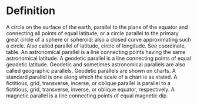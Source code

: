 # Definition

A circle on the surface of the earth, parallel to the plane of the
equator and connecting all points of equal latitude, or a circle
parallel to the primary great circle of a sphere or spheroid; also a
closed curve approximating such a circle. Also called parallel of
latitude, circle of longitude. See coordinate, table. An astronomical
parallel is a line connecting points having the same astronomical
latitude. A geodetic parallel is a line connecting points of equal
geodetic latitude. Geodetic and sometimes astronomical parallels are
also called geographic parallels. Geodetic parallels are shown on
charts. A standard parallel is one along which the scale of a chart is
as stated. A fictitious, grid, transverse, incerse, or oblique parallel
is parallel to a fictitious, grid, transverse, inverse, or oblique
equator, respectively. A magnetic parallel is a line connecting points
of equal magnetic dip.
